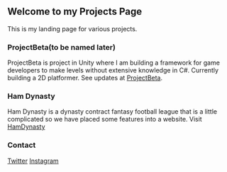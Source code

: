 ## Welcome to my Projects Page

This is my landing page for various projects.  

### ProjectBeta(to be named later)

ProjectBeta is project in Unity where I am building a framework for game developers to make levels without extensive knowledge in C#. Currently building a 2D platformer.
See updates at [ProjectBeta](https://colingreens.github.io/projectbeta/).

### Ham Dynasty

Ham Dynasty is a dynasty contract fantasy football league that is a little complicated so we have placed some features into a website.
Visit [HamDynasty](https://colingreens.github.io/HamDynasty/)

### Contact

[Twitter](https://twitter.com/colin_benson)
[Instagram](https://www.instagram.com/colin_greens/)

